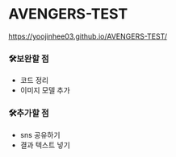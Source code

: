 # AVENGERS-TEST

https://yoojinhee03.github.io/AVENGERS-TEST/

### 🛠️보완할 점
* 코드 정리
* 이미지 모델 추가

### 🛠️추가할 점
* sns 공유하기
* 결과 텍스트 넣기
